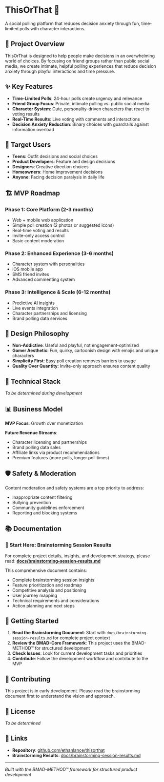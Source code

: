 # ThisOrThat 🎯

A social polling platform that reduces decision anxiety through fun, time-limited polls with character interactions.

## 🚀 Project Overview

ThisOrThat is designed to help people make decisions in an overwhelming world of choices. By focusing on friend groups rather than public social media, we create intimate, helpful polling experiences that reduce decision anxiety through playful interactions and time pressure.

## ✨ Key Features

- **Time-Limited Polls**: 24-hour polls create urgency and relevance
- **Friend Group Focus**: Private, intimate polling vs. public social media
- **Character System**: Cute, personality-driven characters that react to voting results
- **Real-Time Results**: Live voting with comments and interactions
- **Decision Anxiety Reduction**: Binary choices with guardrails against information overload

## 🎯 Target Users

- **Teens**: Outfit decisions and social choices
- **Product Developers**: Feature and design decisions
- **Designers**: Creative direction choices
- **Homeowners**: Home improvement decisions
- **Anyone**: Facing decision paralysis in daily life

## 🏗️ MVP Roadmap

### Phase 1: Core Platform (2-3 months)
- Web + mobile web application
- Simple poll creation (2 photos or suggested icons)
- Real-time voting and results
- Invite-only access control
- Basic content moderation

### Phase 2: Enhanced Experience (3-6 months)
- Character system with personalities
- iOS mobile app
- SMS friend invites
- Advanced commenting system

### Phase 3: Intelligence & Scale (6-12 months)
- Predictive AI insights
- Live events integration
- Character partnerships and licensing
- Brand polling data services

## 🎨 Design Philosophy

- **Non-Addictive**: Useful and playful, not engagement-optimized
- **Gamer Aesthetic**: Fun, quirky, cartoonish design with emojis and unique characters
- **Simplicity First**: Easy poll creation removes barriers to usage
- **Quality Over Quantity**: Invite-only approach ensures content quality

## 🔧 Technical Stack

*To be determined during development*

## 📊 Business Model

**MVP Focus**: Growth over monetization

**Future Revenue Streams**:
- Character licensing and partnerships
- Brand polling data sales
- Affiliate links via product recommendations
- Premium features (more polls, longer poll times)

## 🛡️ Safety & Moderation

Content moderation and safety systems are a top priority to address:
- Inappropriate content filtering
- Bullying prevention
- Community guidelines enforcement
- Reporting and blocking systems

## 📚 Documentation

### 🧠 **Start Here: Brainstorming Session Results**
For complete project details, insights, and development strategy, please read:
**[docs/brainstorming-session-results.md](docs/brainstorming-session-results.md)**

This comprehensive document contains:
- Complete brainstorming session insights
- Feature prioritization and roadmap
- Competitive analysis and positioning
- User journey mapping
- Technical requirements and considerations
- Action planning and next steps

## 🚀 Getting Started

1. **Read the Brainstorming Document**: Start with `docs/brainstorming-session-results.md` for complete project context
2. **Review the BMAD-Core Framework**: This project uses the BMAD-METHOD™ for structured development
3. **Check Issues**: Look for current development tasks and priorities
4. **Contribute**: Follow the development workflow and contribute to the MVP

## 🤝 Contributing

This project is in early development. Please read the brainstorming document first to understand the vision and approach.

## 📄 License

*To be determined*

## 🔗 Links

- **Repository**: [github.com/ethanlance/thisorthat](https://github.com/ethanlance/thisorthat)
- **Brainstorming Results**: [docs/brainstorming-session-results.md](docs/brainstorming-session-results.md)

---

*Built with the BMAD-METHOD™ framework for structured product development*
